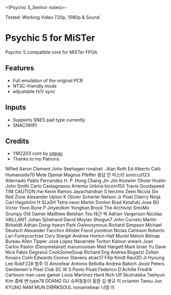 =(Psychic 5_Senhor notes)=-

Tested: Working Video 720p, 1080p & Sound

# Psychic 5 for MiSTer
Psychic 5 compatible core for MiSTer FPGA

## Features
* Full emulation of the original PCB
* NTSC-friendly mode
* adjustable H/V sync


## Inputs
* Supports SNES pad type currently
* SNAC(WIP)

## Credits
* YM2203 core by [jotego]( https://github.com/jotego )
* Thanks to my Patrons:

Nifled
Aaron Clement
John Seehagen
ronalvel .
Alan Roth
Ed
Alberto Calò
Humanoide70 
Mete Djemal
Magnus Pfeffer
용담 안
미스터
soniccd123
Alternado
Pablo Fernandez
H. P.
Hong Chang Jin
Jim Knowler
Olivier Hustin
John Smith
Carlo Castagnasso
Artemio Urbina
hicom150
Travis Goodspeed
TIM CAUTION
rtw 
Kevin Ramos
Jayachandran S
herzmx
Zeen
Nicola
Sin Red Zone
Alexander Upton
K 
Olivier Scherler
Nelson Jr
Pixel Cherry Ninja
Carl Hagström
H SLaSH
Tetra
neon
Martin Donlon
Brad
Ketafuki 
Jose BG
Victor Yoon
Rune P
Jinyeolkim 
Yonghan 
Brock The Archivist
SmoMo
Grumpy Old Gamer
Matthew Belshan
Teo
태근 박
Adrian Vargerson
Nicolas VAILLANT
Johan Sjöstrand
David Moylan
Shogun7 
John Curvelo
Martin Birkeldh
Adrian 
Dong-hyeon Park
Owlnonymous 
Richard Simpson
Michael Deutsch
Alexander Facchini
Allister Fiend
yomitron
Niclas Carlsson
Roberto Lari
Funkycochise
Cory Stargel
Andrew Horton-Hall
Muriel Melvin
Bitmap Bureau
Allen Tipper
José López Navarrete
Tonton Kaloun
wwark 
Juan Carlos Pastor (Denymetanol)
marumusisan 
Matt Hargett
Mark
brian Yu
Dave Nice
Fabio Degrassi
CookSomeSoup
Richard Eng
Andrea Bogazzi
Zoltan Kovacs
Colin Edwards
Connor Stevens
atrac17
Filip Kindt
Raul3D
Ji Hyoung Lee
RobF228
범주 이
Amosfear 
Antonio Bellotta
Andrea Babich
Joost Peters
Gentlemen's Pixel Club
SC
W S
Paolo Pisati
Federico D'Achille
Fredrik Carlsson
man cave gamer
Louis Martinez
Hard Rich
Ulf Skutnabba
Taehyun Kim
중배 변
type78 
DDANG GU
슈퍼동동이
동환 김
병규 이
octamin
Taesu Jun
KYUNG NAM MUN
D@RKSOUL
nonamebear 
나댐 이
